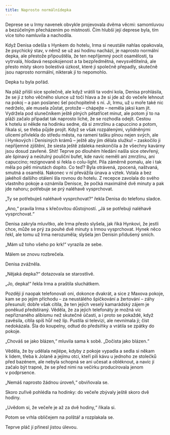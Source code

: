 ```yaml
---
title: Naprosto normálnídepka
---
```


Deprese se u Irmy navenek obvykle projevovala dvěma věcmi: samomluvou a bezúčelným přecházením po místnosti. Čím hlubší její deprese byla, tím více toho namluvila a nachodila.

  

Když Denisa odešla s Hynkem do hotelu, Irma si neustále nahlas opakovala, že psychický stav, v němž se už asi hodinu nachází, je naprosto normální depka, ale přestože připouštěla, že ten nepříjemný pocit osamělosti, ta vytrvalá, hlodavá nespokojenost a ta bezpředmětná, nevysvětlitelná, ale přesto místy skoro bolestivá úzkost, které ji společně přepadly, skutečně jsou naprosto normální, nikterak jí to nepomohlo.

Depka tu byla pořád.

Na pláž přišli sice společně, ale když vrátili ta vodní kola, Denisa prohlásila, že se jí z toho věčného slunce už točí hlava a že si jde až do večeře lehnout na pokoj – a pan poslanec šel pochopitelně s ní. Ji, Irmu, už u moře také nic nedrželo, ale musela zůstat, protože – chápejte – neměla jaksi kam jít. Vydržela pod slunečníkem ještě plných pětatřicet minut, ale potom jí to na pláži začalo připadat tak naprosto liché, že se rozhodla odejít. Cestou k hotelu si někde na hodinku sedne, dá si zmrzlinu a capuccino a potom, říkala si, se třeba půjde projít. Když se však rozpálenými, vylidněnými ulicemi přivlekla do středu města, na rameni tašku plnou nejen svých, ale i Hynkových i Denisiných krámů – ještě aby jim dělala služku! – zaskočilo ji nepříjemné zjištění, že siesta ještě zdaleka neskončila a že všechny kavárny jsou dosud zavřené. Shit! Teprve po dlouhém hledání našla sice otevřený, ale špinavý a neútulný pouliční bufet, kde navíc neměli ani zmrzlinu, ani capuccino; rezignovaně si řekla o colu-light. Pila záměrně pomalu, ale i tak měla po pěti minutách dopito. Co teď? Byla otrávená, zpocená, naštvaná, smutná a osamělá. Nakonec v ní převážila únava a vztek. Vstala a bez jakéholi dalšího otálení šla rovnou do hotelu. Z recepce zavolala do svého vlastního pokoje a oznámila Denisce, že počká maximálně dvě minuty a pak jde nahoru; potřebuje se prý naléhavě vysprchovat.

„Ty se potřebuješ naléhavě vysprchovat?“ řekla Denisa do telefonu sladce.

„Ano,“ pravila Irma s křečovitou důstojností. „Já se potřebuji naléhavě vysprchovat.“

Denisa zakryla mluvítko, ale Irma přesto slyšela, jak říká Hynkovi, že jestli chce, může se prý za pouhé dvě minuty s Irmou vysprchovat. Hynek něco řekl, ale tomu už Irma nerozuměla; slyšela jen Denisin přidušený smích.

„Mám už toho všeho po krk!“ vyrazila ze sebe.

Málem se znovu rozbrečela.

Denisa zvážněla.

„Nějaká depka?“ dotazovala se starostlivě.

„Jo, depka!“ řekla Irma a praštila sluchátkem.

Později jí naopak telefonovali oni, dokonce dvakrát, a sice z Maxova pokoje, kam se po jejím příchodu – za neustálého špičkování a žertování – záhy přesunuli; dobře však cítila, že ten jejich veselý kamarádský zájem je poněkud předstíraný. Věděla, že za jejich telefonáty je možná víc nepřiznaného alibismu než skutečné účasti, a i proto se pokaždé, když zavěsila, cítila spíš hůř než líp. Pustila si televizi, ale nevnímala ji; číst nedokázala. Šla do koupelny, odtud do předsíňky a vrátila se zpátky do pokoje.

„Chováš se jako blázen,“ mluvila sama k sobě. „Dočista jako blázen.“

Věděla, že by udělala nejlépe, kdyby z pokoje vypadla a sedla si někam k lidem, třeba k Jolaně a jejímu otci, kteří pili kávu u jednoho ze stolečků před bazénem, ale nebyla schopná se ani učesat a obléknout, a navíc jí začalo být trapné, že se před nimi na večírku producírovala jenom v podprsence.

„Nemáš naprosto žádnou úroveň,“ obviňovala se.

Skoro zuřivě pohlédla na hodinky: do večeře zbývaly ještě skoro dvě hodiny.

„Uvědom si, že večeře je až za dvě hodiny,“ říkala si.

Potom se vrhla obličejem na polštář a rozplakala se.

Teprve pláč jí přinesl jistou úlevou.
